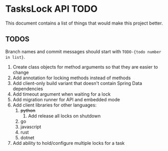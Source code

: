 # TasksLock API TODO

This document contains a list of things that
would make this project better.

## TODOS

Branch names and commit messages should start with `TODO-{todo number in list}`.

1. Create class objects for method arguments so that they are easier to change
2. Add annotation for locking methods instead of methods
3. Add client-only build variant that doesn't contain Spring Data dependencies
4. Add timeout argument when waiting for a lock
5. Add migration runner for API and embedded mode
6. Add client libraries for other languages:
   1. ~~python~~
      1. Add release all locks on shutdown
   2. go
   3. javascript
   4. rust
   5. dotnet
7. Add ability to hold/configure multiple locks for a task